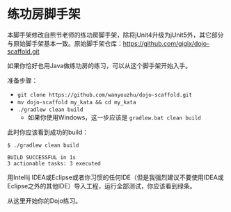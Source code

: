 # 练功房脚手架

本脚手架修改自熊节老师的练功房脚手架，除将jUnit4升级为jUnit5外，其它部分与原始脚手架基本一致。原始脚手架仓库：https://github.com/gigix/dojo-scaffold.git

如果你恰好也用Java做练功房的练习，可以从这个脚手架开始入手。

准备步骤：

* `git clone https://github.com/wanyouzhu/dojo-scaffold.git`
* `mv dojo-scaffold my_kata && cd my_kata`
* `./gradlew clean build`
  * 如果你使用Windows，这一步应该是 `gradlew.bat clean build`

此时你应该看到成功的build：

```
$ ./gradlew clean build

BUILD SUCCESSFUL in 1s
3 actionable tasks: 3 executed
```

用Intellij IDEA或Eclipse或者你习惯的任何IDE（但是我强烈建议不要使用IDEA或Eclipse之外的其他IDE）导入工程，运行全部测试，你应该看到绿条。

从这里开始你的Dojo练习。
